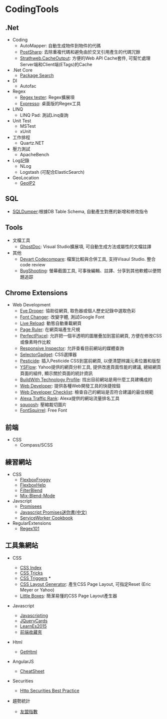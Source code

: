 # CodingTools

## .Net ##
* Coding
  * AutoMapper: 自動生成物件到物件的代碼
  * [PostSharp](https://www.postsharp.net/): 去除重複代碼和避免由於交叉引用產生的代碼冗餘
  * [Strathweb.CacheOutput](https://github.com/filipw/Strathweb.CacheOutput): 方便的Web API Cache套件, 可幫忙處理Server端和Client端(ETags)的Cache
* .Net Core
  * [Package Search](http://packagesearch.azurewebsites.net/)
* DI
  * Autofac
* Regex
  * [Regex tester](https://visualstudiogallery.msdn.microsoft.com/16b9d664-d88c-460e-84a5-700ab40ba452): Regex擴展項
  * [Expresso](http://www.ultrapico.com/expresso.htm): 桌面版的Regex工具
* LINQ
  * LINQ Pad: 測試Linq查詢
* Unit Test
  * MSTest
  * xUnit
* 工作排程
  * Quartz.NET
* 壓力測試
  * ApacheBench  
* Log記錄
  * NLog
  * Logstash (可配合ElasticSearch)
* GeoLocation
  * [GeoIP2](http://maxmind.github.io/GeoIP2-dotnet/)
   
## SQL ##
* [SQLDumper](http://download.cnet.com/SQL-Dumper/3000-10254_4-10514574.html):根據DB Table Schema, 自動產生對應的新增和修改指令
   
## Tools ##
* 文檔工具
  * [GhostDoc](http://submain.com/products/ghostdoc.aspx): Visual Studio擴展項, 可自動生成方法或屬性的文檔註譯
* 其他
  * [Devart Codecompare](https://www.devart.com/codecompare/): 檔案比較與合併工具, 支持Visaul Studio. 整合code review
  * [BugShooting](http://www.bugshooting.com/): 螢幕截圖工具, 可事後編輯、註譯、分享到其他軟體以便問題追踪
## Chrome Extensions ##
* Web Development
  * [Eye Droper](https://chrome.google.com/webstore/detail/eye-dropper/hmdcmlfkchdmnmnmheododdhjedfccka/reviews): 協助從網頁, 取色器或個人歷史記錄中選取色彩
  * [Font Changer](https://chrome.google.com/webstore/detail/font-changer-with-google/jgjhhoglgjdklldfgoffdiaceffijeke): 改變字體, 測試Google Font
  * [Live Reload](https://chrome.google.com/webstore/detail/livereload/jnihajbhpnppcggbcgedagnkighmdlei): 動態自動重載網頁
  * [Page Ruler](https://chrome.google.com/webstore/detail/page-ruler/jlpkojjdgbllmedoapgfodplfhcbnbpn): 在網頁端產生尺規
  * [PerfectPixcel](https://chrome.google.com/webstore/detail/perfectpixel-by-welldonec/dkaagdgjmgdmbnecmcefdhjekcoceebi): 允許把一個半透明的圖層疊加到當前網頁, 方便在修改CSS或像素時作比較
  * [Responsive Inspector](https://chrome.google.com/webstore/detail/responsive-inspector/memcdolmmnmnleeiodllgpibdjlkbpim): 允許查看目前網站的媒體查詢
  * [SelectorGadget](https://chrome.google.com/webstore/detail/selectorgadget/mhjhnkcfbdhnjickkkdbjoemdmbfginb): CSS選擇器
  * [Pesticide](https://chrome.google.com/webstore/detail/pesticide-for-chrome/bblbgcheenepgnnajgfpiicnbbdmmooh): 插入Pesticide CSS到當前網頁, 以便清楚辨識元素位置和版型
  * [YSFlow](https://chrome.google.com/webstore/detail/yslow/ninejjcohidippngpapiilnmkgllmakh/related): Yahoo提供的網頁分析工具, 提供改進頁面性能的建議, 總結網頁頁面的組件, 顯示關於頁面的統計資訊
  * [BuildWith Technology Profile](https://chrome.google.com/webstore/detail/builtwith-technology-prof/dapjbgnjinbpoindlpdmhochffioedbn): 找出目前網站是用什麼工具建構成的
  * [Web Developer](https://chrome.google.com/webstore/detail/web-developer/bfbameneiokkgbdmiekhjnmfkcnldhhm): 提供各種Web開發工具的快捷按鈕
  * [Web Developer Checklist](https://chrome.google.com/webstore/detail/web-developer-checklist/iahamcpedabephpcgkeikbclmaljebjp): 檢查自己的網站是否符合建議的最佳規範
  * [Alexa Traffic Rank](https://chrome.google.com/webstore/detail/alexa-traffic-rank/cknebhggccemgcnbidipinkifmmegdel/reviews): Alexa提供的網站流量排名工具
  * [squoosh](https://squoosh.app/): 壓縮裁切圖片
  * [FontSquirrel](https://www.fontsquirrel.com/): Free Font
  
## 前端 ##
* CSS
  * Compass/SCSS
  
## 練習網站 ##
* CSS
  * [FlexboxFroggy](http://flexboxfroggy.com/)
  * [FlexboxHelp](http://flexbox.help/)
  * [FilterBlend](http://ilyashubin.github.io/FilterBlend/)
  * [Mix-Blend-Mode](http://arthurgouveia.com/css-mix-blend-mode/)
* Javscript
  * [Promisees](http://bevacqua.github.io/promisees/)
  * [Javascript Promises迷你書(中文)](http://liubin.org/promises-book/)
  * [ServiceWorker Cookbook](https://serviceworke.rs/index.html)
* RegularExtensions
  * [Regex101](https://regex101.com/)
  
## 工具集網站 ##
* CSS
  * [CSS Index](https://drafts.csswg.org/indexes/)
  * [CSS Tricks](https://css-tricks.com/)
  * [CSS Triggers](http://csstriggers.com/)  * 
  * [CSS Layout Generator](http://csslayoutgenerator.com/): 產生CSS Page Layout, 可指定Reset (Eric Meyer or Yahoo)
  * [Little Boxes](http://www.thenoodleincident.com/tutorials/box_lesson/boxes.html): 簡潔易懂的CSS Page Layout產生器
  
* Javascript
  * [Javascripting](http://www.javascripting.com/)
  * [JQueryCards](http://jquerycards.com/)
  * [LearnEs2015](https://babeljs.io/docs/learn-es2015/)
  * [前端收藏夾](http://collect.w3ctrain.com/)
* Html
  * [GetHtml](https://gethtml.at/)
* AngularJS
  * [CheatSheet](https://angular.io/docs/js/latest/guide/cheatsheet.html)
* Securities
  * [Http Securities Best Practice](https://httpsecurityreport.com/best_practice.html)
* 趨勢統計
  * [友盟指數](http://www.umindex.com/)
